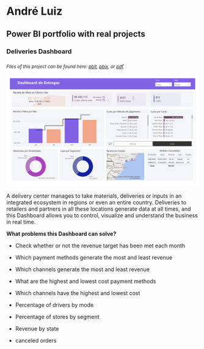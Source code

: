# André Luiz

## Power BI portfolio with real projects 

### Deliveries Dashboard
<sub>*Files of this project can be found here: [pbit](https://github.com/andreluiz901/power_bi/blob/main/deliveries_BI_portfolio.pbit), [pbix](https://github.com/andreluiz901/power_bi/blob/main/deliveries_BI_portfolio.pbix), or [pdf](https://github.com/andreluiz901/power_bi/blob/main/deliveries_BI_portfolio.pdf)*</sub>

![Deliveries Dashboard](https://github.com/andreluiz901/power_bi/blob/main/deliveries_BI_portfolio-1.png)

A delivery center manages to take materials, deliveries or inputs in an integrated ecosystem in regions or even an entire country. Deliveries to retailers and partners in all these locations generate data at all times, and this Dashboard allows you to control, visualize and understand the business in real time.

**What problems this Dashboard can solve?**

* Check whether or not the revenue target has been met each month

* Which payment methods generate the most and least revenue

* Which channels generate the most and least revenue

* What are the highest and lowest cost payment methods

* Which channels have the highest and lowest cost

* Percentage of drivers by mode

* Percentage of stores by segment

* Revenue by state

* canceled orders
